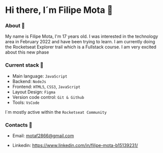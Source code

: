 # Hi there, I´m Filipe Mota 👋

### About :tada:

My name is Filipe Mota, I'm 17 years old. I was interested in the technology area in February 2022 and have been trying to learn. I am currently doing the Rocketseat Explorer trail which is a Fullstack course. I am very excited about this new phase

### Current stack :wrench:

- Main language: `JavaScript`
- Backend: `NodeJs`
- Frontend: `HTML5`, `CSS3`, `JavaScript`
- Layout Design: `Figma`
- Version code control: `Git & Github`
- Tools: `VsCode`

I´m mostly active within the `Rocketseat Community`

### Contacts :iphone:

- Email: motaf2866@gmail.com

- Linkedin: https://www.linkedin.com/in/filipe-mota-b15139231/
